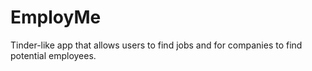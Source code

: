 # EmployMe
Tinder-like app that allows users to find jobs and for companies to find potential employees.
